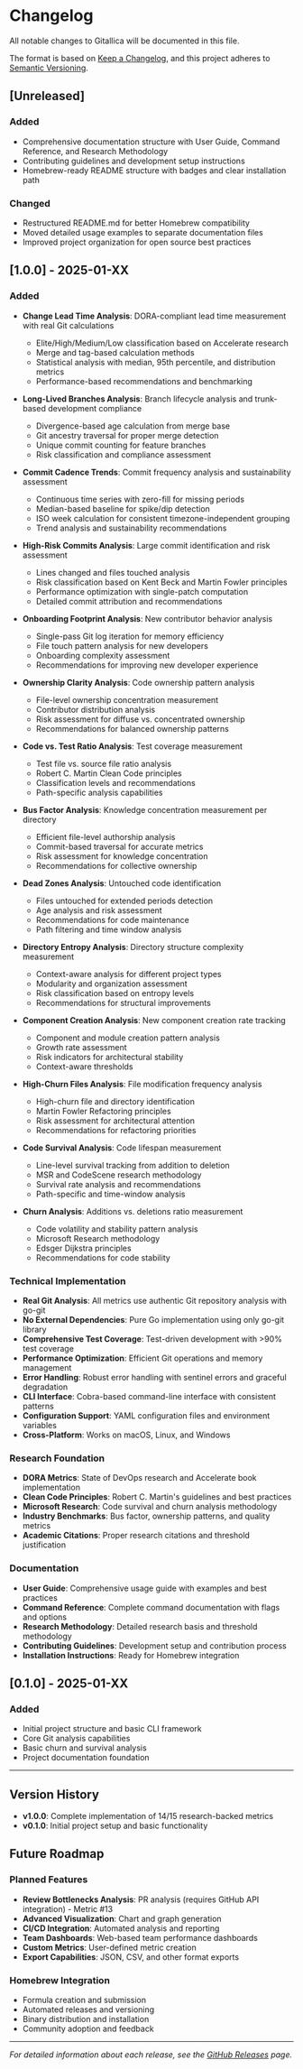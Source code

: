 # Changelog

All notable changes to Gitallica will be documented in this file.

The format is based on [Keep a Changelog](https://keepachangelog.com/en/1.0.0/),
and this project adheres to [Semantic Versioning](https://semver.org/spec/v2.0.0.html).

## [Unreleased]

### Added
- Comprehensive documentation structure with User Guide, Command Reference, and Research Methodology
- Contributing guidelines and development setup instructions
- Homebrew-ready README structure with badges and clear installation path

### Changed
- Restructured README.md for better Homebrew compatibility
- Moved detailed usage examples to separate documentation files
- Improved project organization for open source best practices

## [1.0.0] - 2025-01-XX

### Added
- **Change Lead Time Analysis**: DORA-compliant lead time measurement with real Git calculations
  - Elite/High/Medium/Low classification based on Accelerate research
  - Merge and tag-based calculation methods
  - Statistical analysis with median, 95th percentile, and distribution metrics
  - Performance-based recommendations and benchmarking

- **Long-Lived Branches Analysis**: Branch lifecycle analysis and trunk-based development compliance
  - Divergence-based age calculation from merge base
  - Git ancestry traversal for proper merge detection
  - Unique commit counting for feature branches
  - Risk classification and compliance assessment

- **Commit Cadence Trends**: Commit frequency analysis and sustainability assessment
  - Continuous time series with zero-fill for missing periods
  - Median-based baseline for spike/dip detection
  - ISO week calculation for consistent timezone-independent grouping
  - Trend analysis and sustainability recommendations

- **High-Risk Commits Analysis**: Large commit identification and risk assessment
  - Lines changed and files touched analysis
  - Risk classification based on Kent Beck and Martin Fowler principles
  - Performance optimization with single-patch computation
  - Detailed commit attribution and recommendations

- **Onboarding Footprint Analysis**: New contributor behavior analysis
  - Single-pass Git log iteration for memory efficiency
  - File touch pattern analysis for new developers
  - Onboarding complexity assessment
  - Recommendations for improving new developer experience

- **Ownership Clarity Analysis**: Code ownership pattern analysis
  - File-level ownership concentration measurement
  - Contributor distribution analysis
  - Risk assessment for diffuse vs. concentrated ownership
  - Recommendations for balanced ownership patterns

- **Code vs. Test Ratio Analysis**: Test coverage measurement
  - Test file vs. source file ratio analysis
  - Robert C. Martin Clean Code principles
  - Classification levels and recommendations
  - Path-specific analysis capabilities

- **Bus Factor Analysis**: Knowledge concentration measurement per directory
  - Efficient file-level authorship analysis
  - Commit-based traversal for accurate metrics
  - Risk assessment for knowledge concentration
  - Recommendations for collective ownership

- **Dead Zones Analysis**: Untouched code identification
  - Files untouched for extended periods detection
  - Age analysis and risk assessment
  - Recommendations for code maintenance
  - Path filtering and time window analysis

- **Directory Entropy Analysis**: Directory structure complexity measurement
  - Context-aware analysis for different project types
  - Modularity and organization assessment
  - Risk classification based on entropy levels
  - Recommendations for structural improvements

- **Component Creation Analysis**: New component creation rate tracking
  - Component and module creation pattern analysis
  - Growth rate assessment
  - Risk indicators for architectural stability
  - Context-aware thresholds

- **High-Churn Files Analysis**: File modification frequency analysis
  - High-churn file and directory identification
  - Martin Fowler Refactoring principles
  - Risk assessment for architectural attention
  - Recommendations for refactoring priorities

- **Code Survival Analysis**: Code lifespan measurement
  - Line-level survival tracking from addition to deletion
  - MSR and CodeScene research methodology
  - Survival rate analysis and recommendations
  - Path-specific and time-window analysis

- **Churn Analysis**: Additions vs. deletions ratio measurement
  - Code volatility and stability pattern analysis
  - Microsoft Research methodology
  - Edsger Dijkstra principles
  - Recommendations for code stability

### Technical Implementation
- **Real Git Analysis**: All metrics use authentic Git repository analysis with go-git
- **No External Dependencies**: Pure Go implementation using only go-git library
- **Comprehensive Test Coverage**: Test-driven development with >90% test coverage
- **Performance Optimization**: Efficient Git operations and memory management
- **Error Handling**: Robust error handling with sentinel errors and graceful degradation
- **CLI Interface**: Cobra-based command-line interface with consistent patterns
- **Configuration Support**: YAML configuration files and environment variables
- **Cross-Platform**: Works on macOS, Linux, and Windows

### Research Foundation
- **DORA Metrics**: State of DevOps research and Accelerate book implementation
- **Clean Code Principles**: Robert C. Martin's guidelines and best practices
- **Microsoft Research**: Code survival and churn analysis methodology
- **Industry Benchmarks**: Bus factor, ownership patterns, and quality metrics
- **Academic Citations**: Proper research citations and threshold justification

### Documentation
- **User Guide**: Comprehensive usage guide with examples and best practices
- **Command Reference**: Complete command documentation with flags and options
- **Research Methodology**: Detailed research basis and threshold methodology
- **Contributing Guidelines**: Development setup and contribution process
- **Installation Instructions**: Ready for Homebrew integration

## [0.1.0] - 2025-01-XX

### Added
- Initial project structure and basic CLI framework
- Core Git analysis capabilities
- Basic churn and survival analysis
- Project documentation foundation

---

## Version History

- **v1.0.0**: Complete implementation of 14/15 research-backed metrics
- **v0.1.0**: Initial project setup and basic functionality

## Future Roadmap

### Planned Features
- **Review Bottlenecks Analysis**: PR analysis (requires GitHub API integration) - Metric #13
- **Advanced Visualization**: Chart and graph generation
- **CI/CD Integration**: Automated analysis and reporting
- **Team Dashboards**: Web-based team performance dashboards
- **Custom Metrics**: User-defined metric creation
- **Export Capabilities**: JSON, CSV, and other format exports

### Homebrew Integration
- Formula creation and submission
- Automated releases and versioning
- Binary distribution and installation
- Community adoption and feedback

---

*For detailed information about each release, see the [GitHub Releases](https://github.com/bgricker/gitallica/releases) page.*
